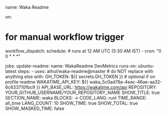 name: Waka Readme

on:
  # for manual workflow trigger
  workflow_dispatch:
  schedule:
    # runs at 12 AM UTC (5:30 AM IST)
    - cron: "0 0 * * *"

jobs:
  update-readme:
    name: WakaReadme DevMetrics
    runs-on: ubuntu-latest
    steps:
      - uses: athul/waka-readme@master # do NOT replace with anything else
        with:
          GH_TOKEN: ${{ secrets.GH_TOKEN }} # optional if on profile readme
          WAKATIME_API_KEY: ${{ waka_5c0ad78a-4eac-46ae-aa32-6c633710fbc9 }}
          API_BASE_URL: https://wakatime.com/api
          REPOSITORY: YOUR_GITHUB_USERNAME/YOUR_REPOSITORY_NAME
          SHOW_TITLE: true
          SECTION_NAME: waka
          BLOCKS: ->
          CODE_LANG: rust
          TIME_RANGE: all_time
          LANG_COUNT: 10
          SHOW_TIME: true
          SHOW_TOTAL: true
          SHOW_MASKED_TIME: false
